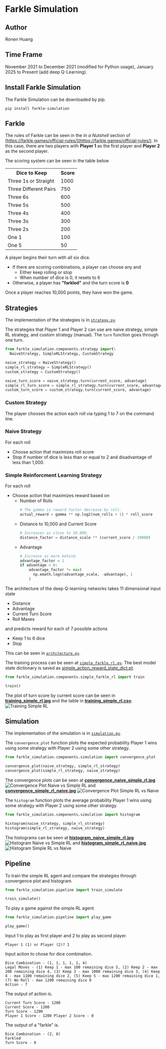 # Farkle Simulation

## Author
Ronen Huang

## Time Frame
November 2021 to December 2021 (modified for Python usage), January 2025 to Present (add deep Q-Learning).  

## Install Farkle Simulation
The Farkle Simulation can be downloaded by pip.
```commandline
pip install farkle-simulation
```

## Farkle
The rules of Farkle can be seen in the *In a Nutshell* section of [https://farkle.games/official-rules/](https://farkle.games/official-rules/). In this case, there are two players with **Player 1** as the first player and **Player 2** as the second player.

The scoring system can be seen in the table below
<table style="margin-left: auto; margin-right: auto;">
  <tr><th>Dice to Keep</th> <th>Score</th>
  <tr><td>Three 1s or Straight</td> <td>1000</td>
  <tr><td>Three Different Pairs</td> <td>750</td>
  <tr><td>Three 6s</td> <td>600</td>
  <tr><td>Three 5s</td> <td>500</td>
  <tr><td>Three 4s</td> <td>400</td>
  <tr><td>Three 3s</td> <td>300</td>
  <tr><td>Three 2s</td> <td>200</td>
  <tr><td>One 1</td> <td>100</td>
  <tr><td>One 5</td> <td>50</td>
</table>

A player begins their turn with all six dice.
- If there are scoring combinations, a player can choose any and
  - Either keep rolling or stop
  - When number of dice is 0, it resets to 6
- Otherwise, a player has **"farkled"** and the turn score is **0**

Once a player reaches 10,000 points, they have won the game.

## Strategies
The implementation of the strategies is in [`strategy.py`](src/farkle_simulation/components/strategy.py).

The strategies that Player 1 and Player 2 can use are naive strategy, simple RL strategy, and custom strategy (manual). The `turn` function goes through one turn.
```python
from farkle_simulation.components.strategy import\
  NaiveStrategy, SimpleRLStrategy, CustomStrategy

naive_strategy = NaiveStrategy()
simple_rl_strategy = SimpleRLStrategy()
custom_strategy = CustomStrategy()

naive_turn_score = naive_strategy.turn(current_score, advantage)
simple_rl_turn_score = simple_rl_strategy.turn(current_score, advantage)
custom_turn_score = custom_strategy.turn(current_score, advantage)
```

### Custom Strategy
The player chooses the action each roll via typing 1 to 7 on the command line.

### Naive Strategy
For each roll
- Choose action that maximizes roll score
- Stop if number of dice is less than or equal to 2 and disadvantage of    less than 1,000.

### Simple Reinforcment Learning Strategy
For each roll
- Choose action that maximizes reward based on
  - Number of Rolls
    ```python
    # The gamma is reward factor decrease by roll.
    actual_reward = gamma ** np.log2(num_rolls + 1) * roll_score
    ```
  - Distance to 10,000 and Current Score
    ```python
    # Increases as close to 10,000.
    distance_factor = distance_scale ** (current_score / 10000)
    ```
  - Advantage
    ```python
    # Increase as more behind.
    advantage_factor = 1
    if advantage < 0:
        advantage_factor *= max(
          np.emath.logn(advantage_scale, -advantage), 1
        )
    ```
The architecture of the deep Q-learning networks takes 11 dimensional input state
- Distance
- Advantage
- Current Turn Score
- Roll Maxes

and predicts reward for each of 7 possible actions
- Keep 1 to 6 dice
- Stop

This can be seen in [`architecture.py`](src/farkle_simulation/components/architecture.py).

The training process can be seen at [`simple_farkle_rl.py`](src/farkle_simulation/components/simple_farkle_rl.py). The best model state dictionary is saved as [simple_action_reward_state_dict.pt](src/farkle_simulation/components/simple_action_reward_state_dict.pt).
```python
from farkle_simulation.components.simple_farkle_rl import train

train()
```

The plot of turn score by current score can be seen in **[training_simple_rl.jpg](src/plots/training_simple_rl.jpg)** and the table in **[training_simple_rl.csv](src/tables/training_simple_rl.csv)**.
![Training Simple RL](src/plots/training_simple_rl.jpg)

## Simulation
The implementation of the simulation is in [`simulation.py`](src/farkle_simulation/components/simulation.py).  

The `convergence_plot` function plots the expected probability Player 1 wins using some strategy with Player 2 using some other strategy.
```python
from farkle_simulation.components.simulation import convergence_plot

convergence_plot(naive_strategy, simple_rl_strategy)
convergence_plot(simple_rl_strategy, naive_strategy)
```

The convergence plots can be seen at **[convergence_naive_simple_rl.jpg](src/plots/convergence_naive_simple_rl.jpg)** ![Convergence Plot Naive vs Simple RL](src/plots/convergence_naive_simple_rl.jpg) and **[convergence_simple_rl_naive.jpg](src/plots/convergence_simple_rl_naive.jpg)** ![Convergence Plot Simple RL vs Naive](src/plots/convergence_simple_rl_naive.jpg)

The `histogram` function plots the average probability Player 1 wins using some strategy with Player 2 using some other strategy.
```python
from farkle_simulation.components.simulation import histogram

histogram(naive_strategy, simple_rl_strategy)
histogram(simple_rl_strategy, naive_strategy)
```

The histograms can be seen at **[histogram_naive_simple_rl.jpg](src/plots/histogram_naive_simple_rl.jpg)** ![Histogram Naive vs Simple RL](src/plots/histogram_naive_simple_rl.jpg) and **[histogram_simple_rl_naive.jpg](src/plots/histogram_simple_rl_naive.jpg)** ![Histogram Simple RL vs Naive](src/plots/histogram_simple_rl_naive.jpg)

## Pipeline
To train the simple RL agent and compare the strategies through convergence plot and histogram.
```python
from farkle_simulation.pipeline import train_simulate

train_simulate()
```

To play a game against the simple RL agent.
```python
from farkle_simulation.pipeline import play_game

play_game()
```
Input 1 to play as first player and 2 to play as second player.
```console
Player 1 (1) or Player (2)? 1
```
Input action to chose for dice combination.
```console
Dice Combination - (1, 1, 1, 1, 1, 4)
Legal Moves - (1) Keep 1 - max 100 remaining dice 5, (2) Keep 2 - max 200 remaining dice 4, (3) Keep 3 - max 1000 remaining dice 3, (4) Keep 4 - max 1100 remaining dice 2, (5) Keep 5 - max 1200 remaining dice 1, (7) No Roll - max 1200 remaining dice 0
Action - 7
```
The output of action is.
```console
Current Turn Score - 1200
Current Score - 1200
Turn Score - 1200
Player 1 Score - 1200 Player 2 Score - 0
```
The output of a "farkle" is.
```console
Dice Combination - (2, 6)
Farkled
Turn Score - 0
```

